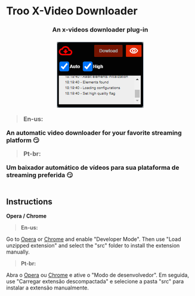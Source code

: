 # Troo X-Video Downloader

<h3 align=center>An x-videos downloader plug-in<h3>
<div align=center>
  
  ![Texto alternativo](https://github.com/developerdiegorodrigues/troo-x-video-downloader/blob/main/other/Interface%20v2%20-%20Final.png)
</div>

>**En-us:**

An automatic video downloader for your favorite streaming platform 😏

>**Pt-br:**

Um baixador automático de vídeos para sua plataforma de streaming preferida 😏
<br/>
<br/>

## Instructions

**Opera / Chrome**

>**En-us:**

Go to [Opera](opera://extensions) or [Chrome](chrome://extensions)  and enable "Developer Mode". Then use "Load unzipped extension" and select the "src" folder to install the extension manually.

>**Pt-br:**

Abra o [Opera](opera://extensions) ou [Chrome](chrome://extensions) e ative o "Modo de desenvolvedor". Em seguida, use "Carregar extensão descompactada" e selecione a pasta "src" para instalar a extensão manualmente.
